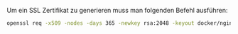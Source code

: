 Um ein SSL Zertifikat zu generieren muss man folgenden Befehl ausführen:

```bash
openssl req -x509 -nodes -days 365 -newkey rsa:2048 -keyout docker/nginx/certs/selfsigned.key -out docker/nginx/certs/selfsigned.crt -config docker/nginx/certs/san.cnf -extensions v3_req
```